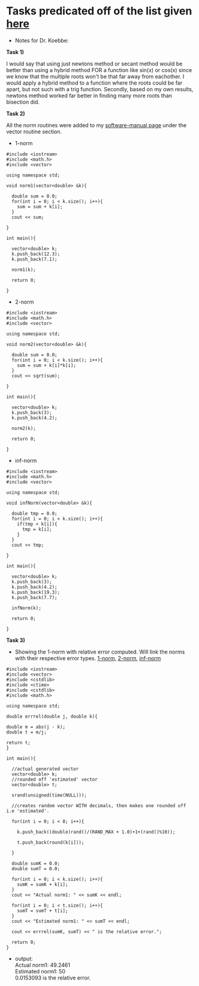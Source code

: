 # Tasks predicated off of the list given [here](https://jvkoebbe.github.io/math4610/tasksheets/html/tasksheet_04.html)

* Notes for Dr. Koebbe:

**Task 1)**

I would say that using just newtons method or secant method would be better than using a hybrid method FOR a function like sin(x) or cos(x) since
we know that the multiple roots won't be that far away from eachother. I would apply a hybrid method to a function where the roots could
be far apart, but not such with a trig function. Secondly, based on my own results, newtons method worked far better in finding many more roots
than bisection did.

**Task 2)**

All the norm routines were added to my [software-manual page](https://github.com/adflanders/math4610/tree/master/Software-Manual) under the vector routine section.

- 1-norm

```
#include <iostream>
#include <math.h>
#include <vector>

using namespace std;

void norm1(vector<double> &k){

  double sum = 0.0;
  for(int i = 0; i < k.size(); i++){
    sum = sum + k[i];
  }
  cout << sum;

}

int main(){

  vector<double> k;
  k.push_back(12.3);
  k.push_back(7.1);

  norm1(k);

  return 0;

}
```

- 2-norm

```
#include <iostream>
#include <math.h>
#include <vector>

using namespace std;

void norm2(vector<double> &k){

  double sum = 0.0;
  for(int i = 0; i < k.size(); i++){
    sum = sum + k[i]*k[i];
  }
  cout << sqrt(sum);

}

int main(){

  vector<double> k;
  k.push_back(3);
  k.push_back(4.2);

  norm2(k);

  return 0;

}
```

- inf-norm

```
#include <iostream>
#include <math.h>
#include <vector>

using namespace std;

void infNorm(vector<double> &k){

  double tmp = 0.0;
  for(int i = 0; i < k.size(); i++){
    if(tmp < k[i]){
      tmp = k[i];
    }
  }
  cout << tmp;

}

int main(){

  vector<double> k;
  k.push_back(3);
  k.push_back(4.2);
  k.push_back(19.3);
  k.push_back(7.7);

  infNorm(k);

  return 0;

}
```


**Task 3)**

- Showing the 1-norm with relative error computed. Will link the norms with their respective error types. [1-norm](https://github.com/adflanders/math4610/blob/master/Software-Manual/pages/1normerr.md), [2-norm](https://github.com/adflanders/math4610/blob/master/Software-Manual/pages/2normerr.md), [inf-norm](https://github.com/adflanders/math4610/blob/master/Software-Manual/pages/infnormerr.md)

```
#include <iostream>
#include <vector>
#include <cstdlib>
#include <ctime>
#include <cstdlib>
#include <math.h>

using namespace std;

double errrel(double j, double k){

double m = abs(j - k);
double t = m/j;

return t;
}

int main(){

  //actual generated vector
  vector<double> k;
  //rounded off 'estimated' vector
  vector<double> t;

  srand(unsigned(time(NULL)));

  //creates random vector WITH decimals, then makes one rounded off i.e 'estimated'.

  for(int i = 0; i < 8; i++){

    k.push_back((double)rand()/(RAND_MAX + 1.0)+1+(rand()%10));

    t.push_back(round(k[i]));

  }

  double sumK = 0.0;
  double sumT = 0.0;

  for(int i = 0; i < k.size(); i++){
    sumK = sumK + k[i];
  }
  cout << "Actual norm1: " << sumK << endl;

  for(int i = 0; i < t.size(); i++){
    sumT = sumT + t[i];
  }
  cout << "Estimated norm1: " << sumT << endl;

  cout << errrel(sumK, sumT) << " is the relative error.";

  return 0;
}

```

- output:  
Actual norm1: 49.2461  
Estimated norm1: 50  
0.0153093 is the relative error.  
